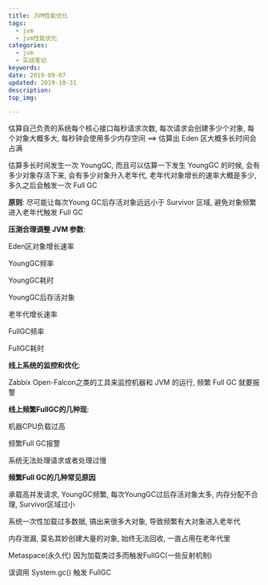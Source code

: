 ```yaml
---
title: JVM性能优化
tags:
  - jvm
  - jvm性能优化
categories:
  - jvm
  - 实战笔记
keywords: 
date: 2019-09-07
updated: 2019-10-31
description: 
top_img:

---
```




估算自己负责的系统每个核心接口每秒请求次数, 每次请求会创建多少个对象, 每个对象大概多大, 每秒钟会使用多少内存空间   ==>   估算出 Eden 区大概多长时间会占满

估算多长时间发生一次 YoungGC, 而且可以估算一下发生 YoungGC 的时候, 会有多少对象存活下来, 会有多少对象升入老年代, 老年代对象增长的速率大概是多少, 多久之后会触发一次 Full GC

**原则**: 尽可能让每次Young GC后存活对象远远小于 Survivor 区域, 避免对象频繁进入老年代触发 Full GC



**压测合理调整 JVM 参数**: 

Eden区对象增长速率

YoungGC频率

YoungGC耗时

YoungGC后存活对象

老年代增长速率

FullGC频率

FullGC耗时



**线上系统的监控和优化**:

Zabbix  Open-Falcon之类的工具来监控机器和 JVM 的运行, 频繁 Full GC 就要报警



**线上频繁FullGC的几种现**: 

机器CPU负载过高

频繁Full GC报警

系统无法处理请求或者处理过慢



**频繁Full GC的几种常见原因**

承载高并发请求, YoungGC频繁, 每次YoungGC过后存活对象太多, 内存分配不合理, Survivor区域过小

系统一次性加载过多数据, 搞出来很多大对象, 导致频繁有大对象进入老年代

内存泄漏, 莫名其妙创建大量的对象, 始终无法回收, 一直占用在老年代里

Metaspace(永久代) 因为加载类过多而触发FullGC(一些反射机制)

误调用 System.gc() 触发 FullGC